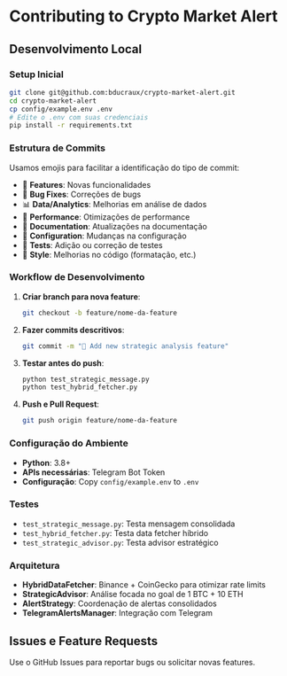 # Contributing to Crypto Market Alert

## Desenvolvimento Local

### Setup Inicial
```bash
git clone git@github.com:bducraux/crypto-market-alert.git
cd crypto-market-alert
cp config/example.env .env
# Edite o .env com suas credenciais
pip install -r requirements.txt
```

### Estrutura de Commits
Usamos emojis para facilitar a identificação do tipo de commit:

- 🎯 **Features**: Novas funcionalidades
- 🐛 **Bug Fixes**: Correções de bugs
- 📊 **Data/Analytics**: Melhorias em análise de dados
- 🚀 **Performance**: Otimizações de performance
- 📝 **Documentation**: Atualizações na documentação
- 🔧 **Configuration**: Mudanças na configuração
- 🧪 **Tests**: Adição ou correção de testes
- 🎨 **Style**: Melhorias no código (formatação, etc.)

### Workflow de Desenvolvimento

1. **Criar branch para nova feature**:
   ```bash
   git checkout -b feature/nome-da-feature
   ```

2. **Fazer commits descritivos**:
   ```bash
   git commit -m "🎯 Add new strategic analysis feature"
   ```

3. **Testar antes do push**:
   ```bash
   python test_strategic_message.py
   python test_hybrid_fetcher.py
   ```

4. **Push e Pull Request**:
   ```bash
   git push origin feature/nome-da-feature
   ```

### Configuração do Ambiente

- **Python**: 3.8+
- **APIs necessárias**: Telegram Bot Token
- **Configuração**: Copy `config/example.env` to `.env`

### Testes

- `test_strategic_message.py`: Testa mensagem consolidada
- `test_hybrid_fetcher.py`: Testa data fetcher híbrido
- `test_strategic_advisor.py`: Testa advisor estratégico

### Arquitetura

- **HybridDataFetcher**: Binance + CoinGecko para otimizar rate limits
- **StrategicAdvisor**: Análise focada no goal de 1 BTC + 10 ETH  
- **AlertStrategy**: Coordenação de alertas consolidados
- **TelegramAlertsManager**: Integração com Telegram

## Issues e Feature Requests

Use o GitHub Issues para reportar bugs ou solicitar novas features.
